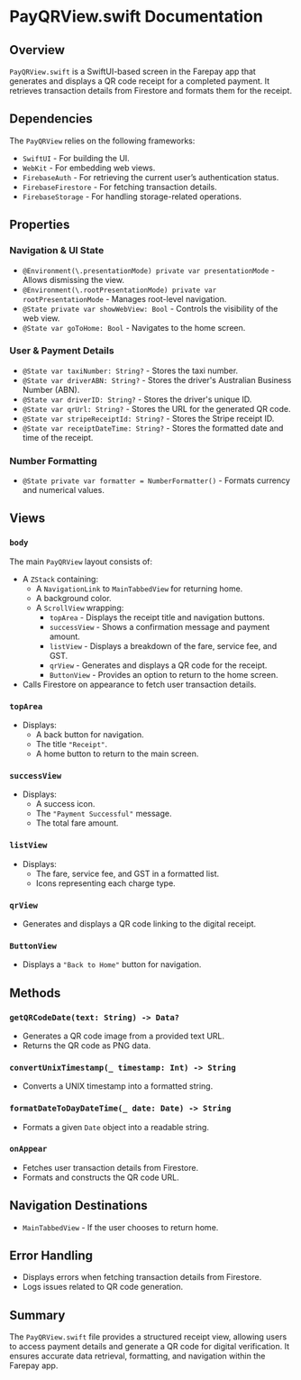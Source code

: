 # PayQRView.swift Documentation

## Overview
`PayQRView.swift` is a SwiftUI-based screen in the Farepay app that generates and displays a QR code receipt for a completed payment. It retrieves transaction details from Firestore and formats them for the receipt.

## Dependencies
The `PayQRView` relies on the following frameworks:
- `SwiftUI` - For building the UI.
- `WebKit` - For embedding web views.
- `FirebaseAuth` - For retrieving the current user’s authentication status.
- `FirebaseFirestore` - For fetching transaction details.
- `FirebaseStorage` - For handling storage-related operations.

## Properties

### Navigation & UI State
- `@Environment(\.presentationMode) private var presentationMode` - Allows dismissing the view.
- `@Environment(\.rootPresentationMode) private var rootPresentationMode` - Manages root-level navigation.
- `@State private var showWebView: Bool` - Controls the visibility of the web view.
- `@State var goToHome: Bool` - Navigates to the home screen.

### User & Payment Details
- `@State var taxiNumber: String?` - Stores the taxi number.
- `@State var driverABN: String?` - Stores the driver's Australian Business Number (ABN).
- `@State var driverID: String?` - Stores the driver's unique ID.
- `@State var qrUrl: String?` - Stores the URL for the generated QR code.
- `@State var stripeReceiptId: String?` - Stores the Stripe receipt ID.
- `@State var receiptDateTime: String?` - Stores the formatted date and time of the receipt.

### Number Formatting
- `@State private var formatter = NumberFormatter()` - Formats currency and numerical values.

## Views

### `body`
The main `PayQRView` layout consists of:
- A `ZStack` containing:
  - A `NavigationLink` to `MainTabbedView` for returning home.
  - A background color.
  - A `ScrollView` wrapping:
    - `topArea` - Displays the receipt title and navigation buttons.
    - `successView` - Shows a confirmation message and payment amount.
    - `listView` - Displays a breakdown of the fare, service fee, and GST.
    - `qrView` - Generates and displays a QR code for the receipt.
    - `ButtonView` - Provides an option to return to the home screen.
- Calls Firestore on appearance to fetch user transaction details.

### `topArea`
- Displays:
  - A back button for navigation.
  - The title `"Receipt"`.
  - A home button to return to the main screen.

### `successView`
- Displays:
  - A success icon.
  - The `"Payment Successful"` message.
  - The total fare amount.

### `listView`
- Displays:
  - The fare, service fee, and GST in a formatted list.
  - Icons representing each charge type.

### `qrView`
- Generates and displays a QR code linking to the digital receipt.

### `ButtonView`
- Displays a `"Back to Home"` button for navigation.

## Methods

### `getQRCodeDate(text: String) -> Data?`
- Generates a QR code image from a provided text URL.
- Returns the QR code as PNG data.

### `convertUnixTimestamp(_ timestamp: Int) -> String`
- Converts a UNIX timestamp into a formatted string.

### `formatDateToDayDateTime(_ date: Date) -> String`
- Formats a given `Date` object into a readable string.

### `onAppear`
- Fetches user transaction details from Firestore.
- Formats and constructs the QR code URL.

## Navigation Destinations
- `MainTabbedView` - If the user chooses to return home.

## Error Handling
- Displays errors when fetching transaction details from Firestore.
- Logs issues related to QR code generation.

## Summary
The `PayQRView.swift` file provides a structured receipt view, allowing users to access payment details and generate a QR code for digital verification. It ensures accurate data retrieval, formatting, and navigation within the Farepay app.


